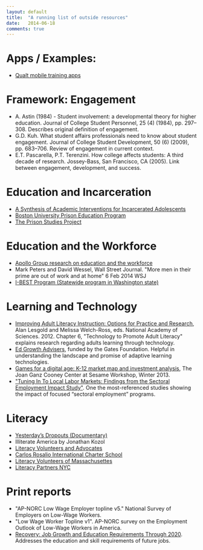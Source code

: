 ```yaml
---
layout: default
title:  "A running list of outside resources"
date:   2014-06-18
comments: true
---
```


# Apps / Examples:
* [Qualt mobile training apps](http://www.qualt.com/)

# Framework: Engagement
* A. Astin (1984) - Student involvement: a developmental theory for higher education. Journal of College Student Personnel, 25 (4) (1984), pp. 297–308. Describes original definition of engagement. 
* G.D. Kuh. What student affairs professionals need to know about student engagement. Journal of College Student Development, 50 (6) (2009), pp. 683–706. Review of engagement in current context.
* E.T. Pascarella, P.T. Terenzini. How college affects students: A third decade of research. Jossey-Bass, San Francisco, CA (2005). Link between engagement, development, and success.

# Education and Incarceration
* [A Synthesis of Academic Interventions for Incarcerated Adolescents](http://rer.sagepub.com/content/84/1/3.abstract)
* [Boston University Prison Education Program](http://www.bu.edu/pep/)
* [The Prison Studies Project](http://prisonstudiesproject.org/)

# Education and the Workforce
* [Apollo Group research on education and the workforce](http://www.apollo.edu/workforce)
* Mark Peters and David Wessel, Wall Street Journal. "More men in their prime are out of work and at home" 6 Feb 2014 WSJ
* [I-BEST Program (Statewide program in Washington state)](http://sbctc.edu/college/e_integratedbasiceducationandskillstraining.aspx)

# Learning and Technology
* [Improving Adult Literacy Instruction: Options for Practice and Research](http://www.nap.edu/openbook.php?record_id=13242&page=162), Alan Lesgold and Melissa Welch-Ross, eds. National Academy of Sciences. 2012. Chapter 6, "Technology to Promote Adult Literacy" explains research regarding adults learning through technology.
* [Ed Growth Advisers](http://edgrowthadvisors.com/research/), funded by the Gates Foundation. Helpful in understanding the landscape and promise of adaptive learning technologies.
* [Games for a digital age: K-12 market map and investment analysis](http://www.joanganzcooneycenter.org/publication/games-for-a-digital-age/), The Joan Ganz Cooney Center at Sesame Workshop, Winter 2013.
* ["Tuning In To Local Labor Markets: Findings from the Sectoral Employment Impact Study"](http://www2.oaklandnet.com/oakca/groups/ceda/documents/report/dowd021455.pdf). One the most-referenced studies showing the impact of focused “sectoral employment” programs.
 
# Literacy
* [Yesterday’s Dropouts (Documentary)](http://breakingground.wamu.org/)
* Illiterate America by Jonathan Kozol
* [Literacy Volunteers and Advocates](http://www.lvanca.org/)
* [Carlos Rosalio International Charter School](http://www.carlosrosario.org/)
* [Literacy Volunteers of Massachusettes](http://www.lvm.org/)
* [Literacy Partners NYC](http://www.literacypartners.org/)

# Print reports 
* "AP-NORC Low Wage Employer topline v5." National Survey of Employers on Low-Wage Workers.
* "Low Wage Worker Topline v1". AP-NORC survey on the Employment Outlook of Low-Wage Workers in America.  
* [Recovery: Job Growth and Education Requirements Through 2020](http://cew.georgetown.edu/recovery2020/). Addresses the education and skill requirements of future jobs. 

